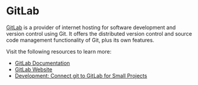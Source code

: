 # GitLab

[GitLab](https://gitlab.com) is a provider of internet hosting for software development and version control using Git. It offers the distributed version control and source code management functionality of Git, plus its own features.

Visit the following resources to learn more:

- [GitLab Documentation](https://docs.gitlab.com/)
- [GitLab Website](https://gitlab.com/)
- [Development: Connect git to GitLab for Small Projects](https://thenewstack.io/development-connect-git-to-gitlab-for-small-projects/)
